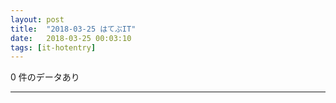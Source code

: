```yaml
---
layout: post
title:  "2018-03-25 はてぶIT"
date:   2018-03-25 00:03:10
tags: [it-hotentry]
---
```

0 件のデータあり

<hr>

